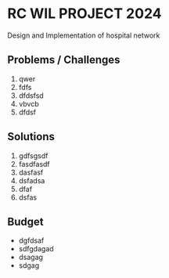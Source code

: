 # RC WIL PROJECT 2024
Design and Implementation of hospital network

## Problems / Challenges
1. qwer
2. fdfs
3. dfdsfsd
4. vbvcb
5. dfdsf

## Solutions
1. gdfsgsdf
2. fasdfasdf
3. dasfasf
4. dsfadsa
5. dfaf
6. dsfas

## Budget
- dgfdsaf
- sdfgdagad
- dsagag
- sdgag

